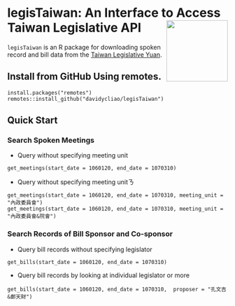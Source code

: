 # legisTaiwan: An Interface to Access Taiwan Legislative API <img src="https://github.com/yl17124/legisTaiwan/blob/master/images/hexsticker_tw.png" width="140" align="right" /> <br /> 

`legisTaiwan` is an R package for downloading spoken record and bill data from the [Taiwan Legislative Yuan](https://www.ly.gov.tw/Home/Index.aspx).


## Install from GitHub Using remotes.

```
install.packages("remotes")
remotes::install_github("davidycliao/legisTaiwan")
```

## Quick Start

### Search Spoken Meetings

- Query without specifying meeting unit
```
get_meetings(start_date = 1060120, end_date = 1070310)
```

- Query without specifying meeting unitㄋ

```
get_meetings(start_date = 1060120, end_date = 1070310, meeting_unit = "內政委員會")
get_meetings(start_date = 1060120, end_date = 1070310, meeting_unit = "內政委員會&院會")

```

### Search Records of Bill Sponsor and Co-sponsor

- Query bill records without specifying legislator

```
get_bills(start_date = 1060120, end_date = 1070310)
```

- Query bill records by looking at individual legislator or more

```
get_bills(start_date = 1060120, end_date = 1070310,  proposer = "孔文吉&鄭天財")
```





